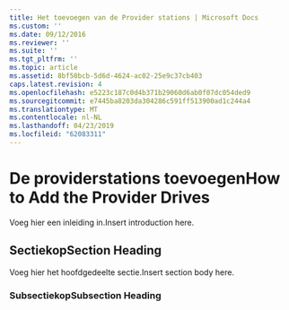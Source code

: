 ```yaml
---
title: Het toevoegen van de Provider stations | Microsoft Docs
ms.custom: ''
ms.date: 09/12/2016
ms.reviewer: ''
ms.suite: ''
ms.tgt_pltfrm: ''
ms.topic: article
ms.assetid: 8bf50bcb-5d6d-4624-ac02-25e9c37cb403
caps.latest.revision: 4
ms.openlocfilehash: e5223c187c0d4b371b29060d6ab0f07dc054ded9
ms.sourcegitcommit: e7445ba8203da304286c591ff513900ad1c244a4
ms.translationtype: MT
ms.contentlocale: nl-NL
ms.lasthandoff: 04/23/2019
ms.locfileid: "62083311"
---
```

# <a name="how-to-add-the-provider-drives"></a><span data-ttu-id="0cb17-102">De providerstations toevoegen</span><span class="sxs-lookup"><span data-stu-id="0cb17-102">How to Add the Provider Drives</span></span>

<span data-ttu-id="0cb17-103">Voeg hier een inleiding in.</span><span class="sxs-lookup"><span data-stu-id="0cb17-103">Insert introduction here.</span></span>

## <a name="section-heading"></a><span data-ttu-id="0cb17-104">Sectiekop</span><span class="sxs-lookup"><span data-stu-id="0cb17-104">Section Heading</span></span>

 <span data-ttu-id="0cb17-105">Voeg hier het hoofdgedeelte sectie.</span><span class="sxs-lookup"><span data-stu-id="0cb17-105">Insert section body here.</span></span>

### <a name="subsection-heading"></a><span data-ttu-id="0cb17-106">Subsectiekop</span><span class="sxs-lookup"><span data-stu-id="0cb17-106">Subsection Heading</span></span>
